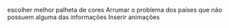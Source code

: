 escolher melhor palheta de cores
Arrumar o problema dos países que não possuem alguma das informações
Inserir animações 
